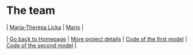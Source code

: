 # The team

| [Maria-Theresa Licka](./Maria-Theresa_Licka.md) | [Mario](./Mario.md) |



| [Go back to Homepage](https://matheli.github.io/BWKI/) | [More project details](https://matheli.github.io/BWKI/posts/More%20details.html) | [Code of the first model](./posts/First_model.md) | [Code of the second model](./posts/Second_model.md) | 
